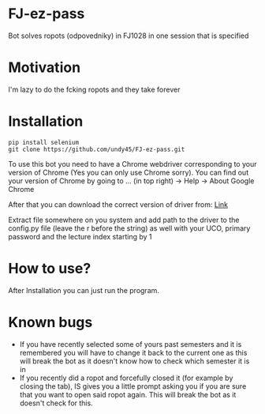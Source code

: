# FJ-ez-pass
Bot solves ropots (odpovedniky) in FJ1028 in one session that is specified

# Motivation
I'm lazy to do the fcking ropots and they take forever

# Installation

```
pip install selenium
git clone https://github.com/undy45/FJ-ez-pass.git
```

To use this bot you need to have a Chrome webdriver corresponding to your version of Chrome (Yes you can only use Chrome sorry).
You can find out your version of Chrome by going to ... (in top right) -> Help -> About Google Chrome

After that you can download the correct version of driver from:
[Link](https://sites.google.com/chromium.org/driver/)

Extract file somewhere on you system and add path to the driver to the config.py file (leave the r before the string) as well with your UCO, primary password and the lecture index starting by 1

# How to use?
After Installation you can just run the program.

# Known bugs
* If you have recently selected some of yours past semesters and it is remembered you will have to change it back to the current one as this will break the bot as it doesn't know how to check which semester it is in
* If you recently did a ropot and forcefully closed it (for example by closing the tab), IS gives you a little prompt asking you if you are sure that you want to open said ropot again. This will break the bot as it doesn't check for this.

